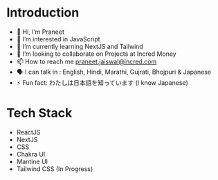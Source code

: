 # Introduction
- 👋 Hi, I’m Praneet
- 👀 I’m interested in JavaScript
- 🌱 I’m currently learning NextJS and Tailwind
- 💞️ I’m looking to collaborate on Projects at Incred Money
- 📫 How to reach me praneet.jaiswal@incred.com
- 🗣 I can talk in : English, Hindi, Marathi, Gujrati, Bhojpuri & Japanese 
- ⚡ Fun fact: わたしは日本語を知っています (I know Japanese)

# Tech Stack
- ReactJS
- NextJS
- CSS
- Chakra UI
- Mantine UI
- Tailwind CSS (In Progress)
<!---
PraneetJ-Incred/PraneetJ-Incred is a ✨ special ✨ repository because its `README.md` (this file) appears on your GitHub profile.
You can click the Preview link to take a look at your changes.
--->
